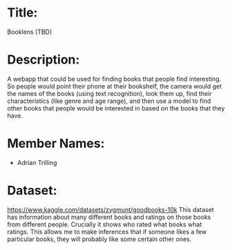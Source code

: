 # Title:
Booklens (TBD)
# Description:
A webapp that could be used for finding books that people find interesting.
So people would point their phone at their bookshelf, the camera would get the names of the books (using text recognition), look them up, find their characteristics (like genre and age range), and then use a model to find other books that people would be interested in based on the books that they have.
# Member Names: 
- Adrian Trilling
# Dataset: 
https://www.kaggle.com/datasets/zygmunt/goodbooks-10k
This dataset has information about many different books and ratings on those books from different people. Crucially it shows who rated what books what ratings. This allows me to make inferences that if someone likes a few particular books, they will probably like some certain other ones.
